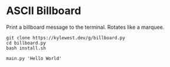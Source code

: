 # ASCII Billboard

Print a billboard message to the terminal. Rotates like a marquee.

```
git clone https://kylewest.dev/g/billboard.py
cd billboard.py
bash install.sh

main.py 'Hello World'
```
